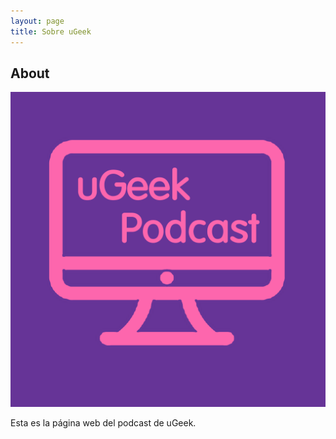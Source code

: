 ```yaml
---
layout: page
title: Sobre uGeek
---
```

## About

![uGeek](img/uGeek.png "uGeek")

Esta es la página web del podcast de uGeek.
